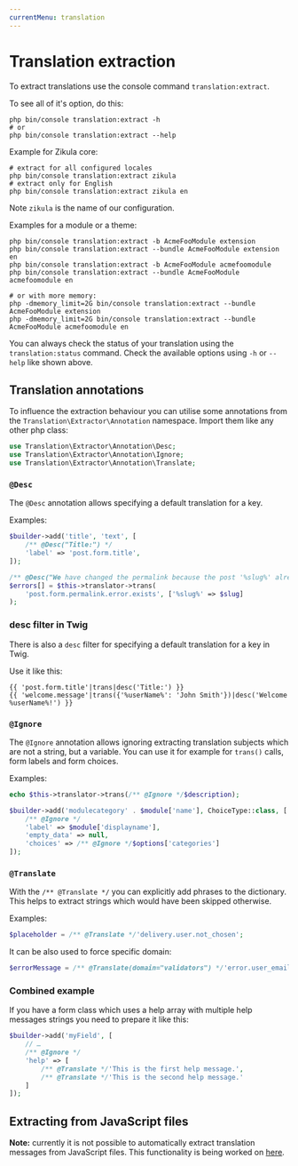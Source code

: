 ```yaml
---
currentMenu: translation
---
```

# Translation extraction

To extract translations use the console command `translation:extract`.

To see all of it's option, do this:

```shell
php bin/console translation:extract -h
# or
php bin/console translation:extract --help
```

Example for Zikula core:

```shell
# extract for all configured locales
php bin/console translation:extract zikula
# extract only for English
php bin/console translation:extract zikula en
```

Note `zikula` is the name of our configuration.

Examples for a module or a theme:

```shell
php bin/console translation:extract -b AcmeFooModule extension
php bin/console translation:extract --bundle AcmeFooModule extension en
php bin/console translation:extract -b AcmeFooModule acmefoomodule
php bin/console translation:extract --bundle AcmeFooModule acmefoomodule en

# or with more memory:
php -dmemory_limit=2G bin/console translation:extract --bundle AcmeFooModule extension
php -dmemory_limit=2G bin/console translation:extract --bundle AcmeFooModule acmefoomodule en
```

You can always check the status of your translation using the `translation:status` command.
Check the available options using `-h` or `--help` like shown above.

## Translation annotations

To influence the extraction behaviour you can utilise some annotations from the `Translation\Extractor\Annotation` namespace.
Import them like any other php class:

```php
use Translation\Extractor\Annotation\Desc;
use Translation\Extractor\Annotation\Ignore;
use Translation\Extractor\Annotation\Translate;
```

### `@Desc`
The `@Desc` annotation allows specifying a default translation for a key.

Examples:

```php
$builder->add('title', 'text', [
    /** @Desc("Title:") */
    'label' => 'post.form.title',
]);

/** @Desc("We have changed the permalink because the post '%slug%' already exists.") */
$errors[] = $this->translator->trans(
    'post.form.permalink.error.exists', ['%slug%' => $slug]
);
```

### desc filter in Twig

There is also a `desc` filter for specifying a default translation for a key in Twig.

Use it like this:

```twig
{{ 'post.form.title'|trans|desc('Title:') }}
{{ 'welcome.message'|trans({'%userName%': 'John Smith'})|desc('Welcome %userName%!') }}
```

### `@Ignore`

The `@Ignore` annotation allows ignoring extracting translation subjects which are not a string, but a variable.
You can use it for example for `trans()` calls, form labels and form choices.

Examples:

```php
echo $this->translator->trans(/** @Ignore */$description);

$builder->add('modulecategory' . $module['name'], ChoiceType::class, [
    /** @Ignore */
    'label' => $module['displayname'],
    'empty_data' => null,
    'choices' => /** @Ignore */$options['categories']
]);
```

### `@Translate`

With the `/** @Translate */` you can explicitly add phrases to the dictionary. This helps to extract strings
which would have been skipped otherwise.

Examples:

```php
$placeholder = /** @Translate */'delivery.user.not_chosen';
```

It can be also used to force specific domain:

```php
$errorMessage = /** @Translate(domain="validators") */'error.user_email.not_unique';
```

### Combined example

If you have a form class which uses a help array with multiple help messages strings you need to prepare it like this:

```php
$builder->add('myField', [
    // …
    /** @Ignore */
    'help' => [
        /** @Translate */'This is the first help message.',
        /** @Translate */'This is the second help message.'
    ]
]);
```

## Extracting from JavaScript files

**Note:** currently it is not possible to automatically extract translation messages from JavaScript files.
This functionality is being worked on [here](https://github.com/willdurand/BazingaJsTranslationBundle/pull/238).

